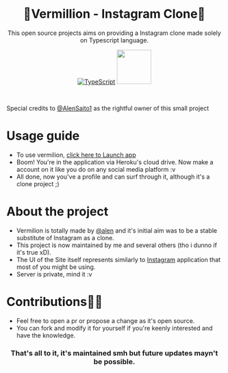 <div align="center">
<h1>🚀Vermillion - Instagram Clone🚀</h1>

This open source projects aims on providing a Instagram clone made solely on Typescript language.

[![TypeScript](https://img.shields.io/badge/TypeScript-007ACC?style=for-the-badge&logo=typescript&logoColor=white)](https://www.typescriptlang.org/)
<Img src= "https://user-images.githubusercontent.com/48273777/114642041-cd935100-9cf0-11eb-9241-33bfc606a0b4.png" width="80" >
<Div align="left"><br>

Special credits to [@AlenSaito1](https://github.com/AlenSaito1) as the rightful owner of this small project

# Usage guide

- To use vermilion, [click here to Launch app](app-vermillion.herokuapp.com)
- Boom! You're in the application via Heroku's cloud drive. Now make a account on it like you do on any social media platform :v
- All done, now you've a profile and can surf through it, although it's a clone project ;)

# About the project

- Vermilion is totally made by [@alen](https://github.com/AlenSaito1) and it's initial aim was to be a stable substitute of Instagram as a clone.
- This project is now maintained by me and several others (tho i dunno if it's true xD).
- The UI of the Site itself represents similarly to [Instagram](www.instagram.com) application that most of you might be using.
- Server is private, mind it :v

# Contributions💪🏻

- Feel free to open a pr or propose a change as it's open source.
- You can fork and modify it for yourself if you're keenly interested and have the knowledge.

<div Align="center">
 <H3>That's all to it, it's maintained smh but future updates mayn't be possible.</h3>
